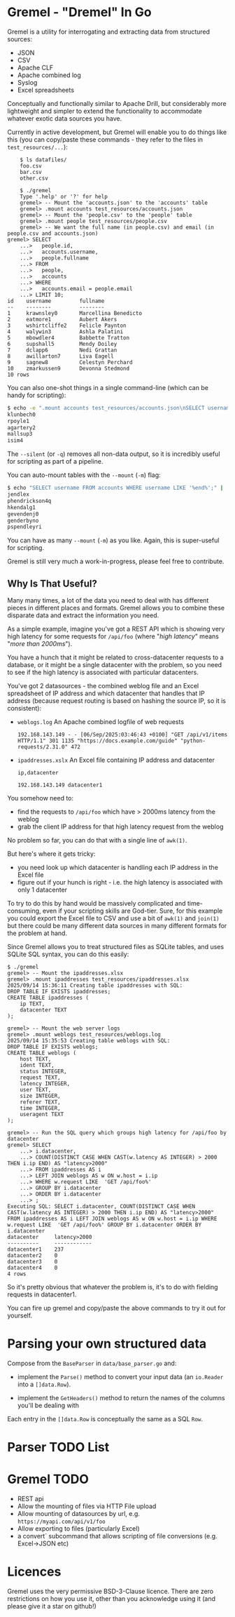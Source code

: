# Gremel - "Dremel" In Go
Gremel is a utility for interrogating and extracting data from structured sources:

- JSON
- CSV
- Apache CLF
- Apache combined log
- Syslog
- Excel spreadsheets

Conceptually and functionally similar to Apache Drill, but considerably more lightweight and simpler to extend the functionality to accommodate whatever exotic data sources you have.

Currently in active development, but Gremel will enable you to do things like this (you can copy/paste these commands - they refer to the files in `test_resources/...`):
```
    $ ls datafiles/
    foo.csv
    bar.csv
    other.csv

    $ ./gremel
    Type '.help' or '?' for help
    gremel> -- Mount the 'accounts.json' to the 'accounts' table
    gremel> .mount accounts test_resources/accounts.json
    gremel> -- Mount the 'people.csv' to the 'people' table
    gremel> .mount people test_resources/people.csv
    gremel> -- We want the full name (in people.csv) and email (in people.csv and accounts.json)
gremel> SELECT
    ...>   people.id,
    ...>   accounts.username,
    ...>   people.fullname
    ...> FROM
    ...>   people,
    ...>   accounts
    ...> WHERE
    ...>   accounts.email = people.email
    ...> LIMIT 10;
id    username         fullname                
--    --------         --------                
1     krawnsley0       Marcellina Benedicto    
2     eatmore1         Aubert Akers            
3     wshirtcliffe2    Felicle Paynton         
4     walywin3         Ashla Palatini          
5     mbowdler4        Babbette Tratton        
6     supshall5        Mendy Doiley            
7     dclapp6          Nedi Grattan            
8     awillarton7      Liva Eagell             
9     sagnew8          Celestyn Perchard       
10    zmarkussen9      Devonna Stedmond        
10 rows
```
You can also one-shot things in a single command-line (which can be handy for scripting):
```sh
$ echo -e ".mount accounts test_resources/accounts.json\nSELECT username FROM accounts;" | ./gremel --silent
klunbech0           
rpoyle1             
agartery2           
mallsup3            
isim4
```
The `--silent` (or `-q`) removes all non-data output, so it is incredibly useful for scripting as part of a pipeline.

You can auto-mount tables with the `--mount` (`-m`) flag:
```sh
$ echo "SELECT username FROM accounts WHERE username LIKE '%end%';" | ./gremel --silent --mount accounts=test_resources/accounts.json
jendlex           
phendrickson4q    
hkendalg1         
gevendenj0        
genderbyno        
pspendleyri
```

You can have as many `--mount` (`-m`) as you like.  Again, this is super-useful for scripting.

Gremel is still very much a work-in-progress, please feel free to contribute.

## Why Is That Useful?
Many many times, a lot of the data you need to deal with has different pieces in different places and formats.  Gremel allows you to combine these disparate data and extract the information you need.

As a simple example, imagine you've got a REST API which is showing very high latency for some requests for `/api/foo` (where "*high latency*" means "*more than 2000ms*").

You have a hunch that it might be related to cross-datacenter requests to a database, or it might be a single datacenter with the problem, so you need to see if the high latency is associated with particular datacenters.

You've got 2 datasources - the combined weblog file and an Excel spreadsheet of IP address and which datacenter that handles that IP address (because request routing is based on hashing the source IP, so it is consistent):

- `weblogs.log`
  An Apache combined logfile of web requests

  `192.168.143.149 - - [06/Sep/2025:03:46:43 +0100] "GET /api/v1/items HTTP/1.1" 301 1135 "https://docs.example.com/guide" "python-requests/2.31.0" 472`

- `ipaddresses.xslx`
  An Excel file containing IP address and datacenter

  `ip,datacenter`

  `192.168.143.149 datacenter1`

You somehow need to:

- find the requests to `/api/foo` which have > 2000ms latency from the weblog
- grab the client IP address for that high latency request from the weblog

No problem so far, you can do that with a single line of `awk(1)`.

But here's where it gets tricky:

- you need look up which datacenter is handling each IP address in the Excel file
- figure out if your hunch is right - i.e. the high latency is associated with only 1 datacenter

To try to do this by hand would be massively complicated and time-consuming, even if your scripting skills are God-tier.  Sure, for this example you could export the Excel file to CSV and use a bit of `awk(1)` and `join(1)` but there could be many different data sources in many different formats for the problem at hand.

Since Gremel allows you to treat structured files as SQLite tables, and uses SQLite SQL syntax, you can do this easily:

```
$ ./gremel
gremel> -- Mount the ipaddresses.xlsx
gremel> .mount ipaddresses test_resources/ipaddresses.xlsx
2025/09/14 15:36:11 Creating table ipaddresses with SQL:
DROP TABLE IF EXISTS ipaddresses;
CREATE TABLE ipaddresses (
    ip TEXT,
    datacenter TEXT
);

gremel> -- Mount the web server logs
gremel> .mount weblogs test_resources/weblogs.log
2025/09/14 15:35:53 Creating table weblogs with SQL:
DROP TABLE IF EXISTS weblogs;
CREATE TABLE weblogs (
    host TEXT,
    ident TEXT,
    status INTEGER,
    request TEXT,
    latency INTEGER,
    user TEXT,
    size INTEGER,
    referer TEXT,
    time INTEGER,
    useragent TEXT
);

gremel> -- Run the SQL query which groups high latency for /api/foo by datacenter
gremel> SELECT
    ...> i.datacenter,
    ...> COUNT(DISTINCT CASE WHEN CAST(w.latency AS INTEGER) > 2000 THEN i.ip END) AS "latency>2000"
    ...> FROM ipaddresses AS i
    ...> LEFT JOIN weblogs AS w ON w.host = i.ip
    ...> WHERE w.request LIKE  'GET /api/foo%'
    ...> GROUP BY i.datacenter
    ...> ORDER BY i.datacenter 
    ...> ;
Executing SQL: SELECT i.datacenter, COUNT(DISTINCT CASE WHEN CAST(w.latency AS INTEGER) > 2000 THEN i.ip END) AS "latency>2000" FROM ipaddresses AS i LEFT JOIN weblogs AS w ON w.host = i.ip WHERE w.request LIKE  'GET /api/foo%' GROUP BY i.datacenter ORDER BY i.datacenter
datacenter     latency>2000    
----------     ------------    
datacenter1    237             
datacenter2    0               
datacenter3    0               
datacenter4    0               
4 rows
```

So it's pretty obvious that whatever the problem is, it's to do with fielding requests in datacenter1.

You can fire up gremel and copy/paste the above commands to try it out for yourself.

# Parsing your own structured data
Compose from the `BaseParser` in `data/base_parser.go` and:

- implement the `Parse()` method to convert your input data (an `io.Reader` into a `[]data.Row`).

- implement the `GetHeaders()` method to return the names of the columns you'll be dealing with

Each entry in the `[]data.Row` is conceptually the same as a SQL `Row`.

# Parser TODO List

# Gremel TODO
- REST api
- Allow the mounting of files via HTTP File upload
- Allow mounting of datasources by url, e.g. `https://myapi.com/api/v1/foo`
- Allow exporting to files (particularly Excel)
- a convert` subcommand that allows scripting of file conversions (e.g. Excel->JSON etc)

# Licences
Gremel uses the very permissive BSD-3-Clause licence.  There are zero restrictions on how you use it, other than you acknowledge using it (and please give it a star on github!)

